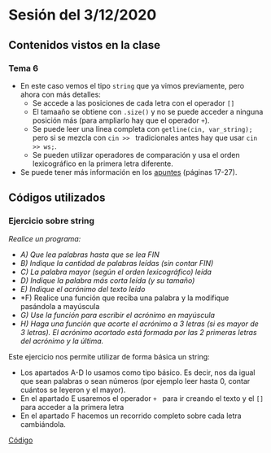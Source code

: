 # Sesión del 3/12/2020

## Contenidos vistos en la clase

### Tema 6
* En este caso vemos el tipo `string` que ya vimos previamente, pero ahora con más detalles:
  * Se accede a las posiciones de cada letra con el operador `[]`
  * El tamaaño se obtiene con `.size()` y no se puede acceder a ninguna posición más (para ampliarlo hay que el operador `+`).
  * Se puede leer una línea completa con `getline(cin, var_string);` pero si se mezcla con `cin >> ` tradicionales antes hay que usar `cin >> ws;`.
  * Se pueden utilizar operadores de comparación y usa el orden lexicográfico en la primera letra diferente.
* Se puede tener más información en los [apuntes](https://eii.cv.uma.es/pluginfile.php/233727/mod_resource/content/2/Tema%206.pdf) (páginas 17-27).
  
## Códigos utilizados

### Ejercicio sobre string
*Realice un programa:*
* *A) Que lea palabras hasta que se lea FIN*
* *B) Indique la cantidad de palabras leídas (sin contar FIN)*
* *C) La palabra mayor (según el orden lexicográfico) leída*
* *D) Indique la palabra más corta leída (y su tamaño)*
* *E) Indique el acrónimo del texto leído*
* *F) Realice una función que reciba una palabra y la modifique pasándola a mayúscula
* *G) Use la función para escribir el acrónimo en mayúscula*
* *H) Haga una función que acorte el acrónimo a 3 letras (si es mayor de 3 letras). El acrónimo acortado está formada por las 2 primeras letras del acrónimo y la última.*


Este ejercicio nos permite utilizar de forma básica un string:
* Los apartados A-D lo usamos como tipo básico. Es decir, nos da igual que sean palabras o sean números (por ejemplo leer hasta 0, contar cuántos se leyeron y el mayor).
* En el apartado E usaremos el operador `+ ` para ir creando el texto y el `[] ` para acceder a la primera letra
* En el apartado F hacemos un recorrido completo sobre cada letra cambiándola.

[Código](sesion3.12.20/string.cpp)
